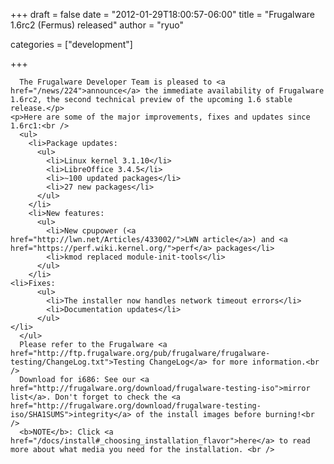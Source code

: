 
+++
draft = false
date = "2012-01-29T18:00:57-06:00"
title = "Frugalware 1.6rc2 (Fermus) released"
author = "ryuo"

categories = ["development"]

+++

      The Frugalware Developer Team is pleased to <a href="/news/224">announce</a> the immediate availability of Frugalware 1.6rc2, the second technical preview of the upcoming 1.6 stable release.</p>
    <p>Here are some of the major improvements, fixes and updates since 1.6rc1:<br />
      <ul>
        <li>Package updates:
          <ul>
            <li>Linux kernel 3.1.10</li>
            <li>LibreOffice 3.4.5</li>
            <li>~100 updated packages</li>
            <li>27 new packages</li>
          </ul>
        </li>
        <li>New features:
          <ul>
            <li>New cpupower (<a href="http://lwn.net/Articles/433002/">LWN article</a>) and <a href="https://perf.wiki.kernel.org/">perf</a> packages</li>
            <li>kmod replaced module-init-tools</li>
          </ul>
        </li>
    <li>Fixes:
          <ul>
            <li>The installer now handles network timeout errors</li>
            <li>Documentation updates</li>
          </ul>
    </li>
      </ul>
      Please refer to the Frugalware <a href="http://ftp.frugalware.org/pub/frugalware/frugalware-testing/ChangeLog.txt">Testing ChangeLog</a> for more information.<br />
      Download for i686: See our <a href="http://frugalware.org/download/frugalware-testing-iso">mirror list</a>. Don't forget to check the <a href="http://frugalware.org/download/frugalware-testing-iso/SHA1SUMS">integrity</a> of the install images before burning!<br />
      <b>NOTE</b>: Click <a href="/docs/install#_choosing_installation_flavor">here</a> to read more about what media you need for the installation. <br />
      
    